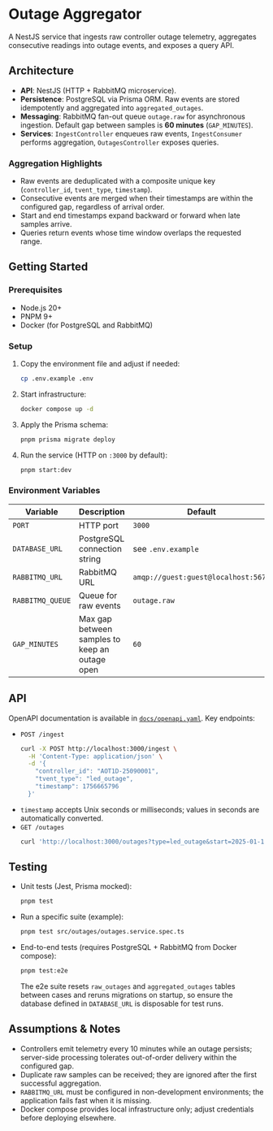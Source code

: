 # Outage Aggregator

A NestJS service that ingests raw controller outage telemetry, aggregates consecutive readings into outage events, and exposes a query API.

## Architecture

- **API**: NestJS (HTTP + RabbitMQ microservice).
- **Persistence**: PostgreSQL via Prisma ORM. Raw events are stored idempotently and aggregated into `aggregated_outages`.
- **Messaging**: RabbitMQ fan-out queue `outage.raw` for asynchronous ingestion. Default gap between samples is **60 minutes** (`GAP_MINUTES`).
- **Services**: `IngestController` enqueues raw events, `IngestConsumer` performs aggregation, `OutagesController` exposes queries.

### Aggregation Highlights

- Raw events are deduplicated with a composite unique key (`controller_id`, `tvent_type`, `timestamp`).
- Consecutive events are merged when their timestamps are within the configured gap, regardless of arrival order.
- Start and end timestamps expand backward or forward when late samples arrive.
- Queries return events whose time window overlaps the requested range.

## Getting Started

### Prerequisites

- Node.js 20+
- PNPM 9+
- Docker (for PostgreSQL and RabbitMQ)

### Setup

1. Copy the environment file and adjust if needed:
   ```bash
   cp .env.example .env
   ```
2. Start infrastructure:
   ```bash
   docker compose up -d
   ```
3. Apply the Prisma schema:
   ```bash
   pnpm prisma migrate deploy
   ```
4. Run the service (HTTP on `:3000` by default):
   ```bash
   pnpm start:dev
   ```

### Environment Variables

| Variable         | Description                                    | Default                             |
| ---------------- | ---------------------------------------------- | ----------------------------------- |
| `PORT`           | HTTP port                                      | `3000`                              |
| `DATABASE_URL`   | PostgreSQL connection string                   | see `.env.example`                  |
| `RABBITMQ_URL`   | RabbitMQ URL                                   | `amqp://guest:guest@localhost:5672` |
| `RABBITMQ_QUEUE` | Queue for raw events                           | `outage.raw`                        |
| `GAP_MINUTES`    | Max gap between samples to keep an outage open | `60`                                |

## API

OpenAPI documentation is available in [`docs/openapi.yaml`](docs/openapi.yaml). Key endpoints:

- `POST /ingest`
  ```bash
  curl -X POST http://localhost:3000/ingest \
    -H 'Content-Type: application/json' \
    -d '{
      "controller_id": "AOT1D-25090001",
      "tvent_type": "led_outage",
      "timestamp": 1756665796
    }'
  ```
- `timestamp` accepts Unix seconds or milliseconds; values in seconds are automatically converted.
- `GET /outages`
  ```bash
  curl 'http://localhost:3000/outages?type=led_outage&start=2025-01-15T00:00:00Z&end=2025-01-16T00:00:00Z'
  ```

## Testing

- Unit tests (Jest, Prisma mocked):
  ```bash
  pnpm test
  ```
- Run a specific suite (example):
  ```bash
  pnpm test src/outages/outages.service.spec.ts
  ```
- End-to-end tests (requires PostgreSQL + RabbitMQ from Docker compose):
  ```bash
  pnpm test:e2e
  ```
  The e2e suite resets `raw_outages` and `aggregated_outages` tables between cases and reruns migrations on startup, so ensure the database defined in `DATABASE_URL` is disposable for test runs.

## Assumptions & Notes

- Controllers emit telemetry every 10 minutes while an outage persists; server-side processing tolerates out-of-order delivery within the configured gap.
- Duplicate raw samples can be received; they are ignored after the first successful aggregation.
- `RABBITMQ_URL` must be configured in non-development environments; the application fails fast when it is missing.
- Docker compose provides local infrastructure only; adjust credentials before deploying elsewhere.
